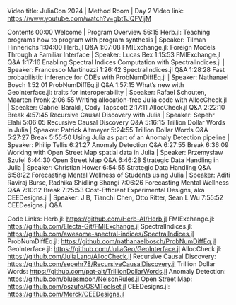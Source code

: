 Video title: JuliaCon 2024 | Method Room | Day 2
Video link: https://www.youtube.com/watch?v=gbtTJQFVijM

Contents
00:00 Welcome | Program Overview
56:15 Herb.jl: Teaching programs how to program with program synthesis | Speaker: Tilman Hinnerichs
1:04:00 Herb.jl Q&A
1:07:08 FMIExchange.jl: Foreign Models Through a Familiar Interface | Speaker: Lucas Bex
1:15:53 FMIExchange.jl Q&A
1:17:16 Enabling Spectral Indices Computation with SpectralIndices.jl | Speaker: Francesco Martinuzzi
1:26:42 SpectralIndices.jl Q&A
1:28:28 Fast probabilistic inference for ODEs with ProbNumDiffEq.jl | Speaker: Nathanael Bosch
1:52:01 ProbNumDiffEq.jl Q&A
1:57:15 What’s new with GeoInterface.jl: traits for interoperability | Speaker: Rafael Schouten, Maarten Pronk
2:06:55 Writing allocation-free Julia code with AllocCheck.jl | Speaker: Gabriel Baraldi, Cody Tapscott
2:17:11 AllocCheck.jl Q&A
2:22:10 Break
4:57:45 Recursive Causal Discovery with Julia | Speaker: Sepehr Elahi
5:06:05 Recursive Causal Discovery Q&A
5:16:15 Trillion Dollar Words in Julia | Speaker: Patrick Altmeyer
5:24:55 Trillion Dollar Words Q&A
5:27:27 Break
5:55:50 Using Julia as part of an Anomaly Detection pipeline | Speaker: Philip Tellis
6:21:27 Anomaly Detection Q&A
6:27:55 Break
6:36:09 Working with Open Street Map spatial data in Julia | Speaker: Przemysław Szufel
6:44:30 Open Street Map Q&A
6:46:28 Strategic Data Handling in Julia | Speaker: Christian Hower
6:54:55 Strategic Data Handling Q&A
6:58:22 Forecasting Mental Wellness of Students using Julia | Speaker: Aditi Raviraj Burse, Radhika Shidling Bhangi
7:06:26 Forecasting Mental Wellness Q&A
7:10:12 Break
7:25:53 Cost-Efficient Experimental Designs, aka CEEDesigns.jl | Speaker: J B, Tianchi Chen, Otto Ritter, Sean L Wu
7:55:52 CEEDesigns.jl Q&A

Code Links:
Herb.jl: https://github.com/Herb-AI/Herb.jl
FMIExchange.jl: https://github.com/Electa-Git/FMIExchange.jl
SpectralIndices.jl: https://github.com/awesome-spectral-indices/SpectralIndices.jl
ProbNumDiffEq.jl: https://github.com/nathanaelbosch/ProbNumDiffEq.jl
GeoInterface.jl: https://github.com/JuliaGeo/GeoInterface.jl
AllocCheck.jl: https://github.com/JuliaLang/AllocCheck.jl
Recursive Causal Discovery: https://github.com/sepehr78/RecursiveCausalDiscovery.jl
Trillion Dollar Words: https://github.com/pat-alt/TrillionDollarWords.jl
Anomaly Detection: https://github.com/bluesmoon/NelsonRules.jl
Open Street Map: https://github.com/pszufe/OSMToolset.jl
CEEDesigns.jl: https://github.com/Merck/CEEDesigns.jl
